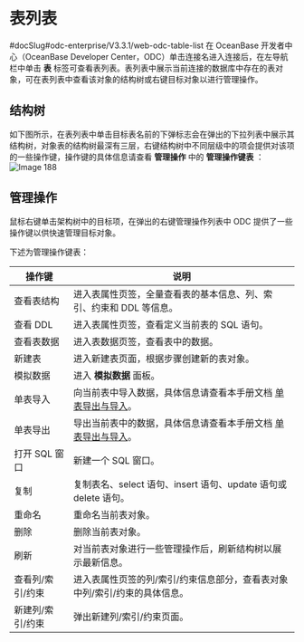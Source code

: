 表列表 
========================
#docSlug#odc-enterprise/V3.3.1/web-odc-table-list
在 OceanBase 开发者中心（OceanBase Developer Center，ODC）单击连接名进入连接后，在左导航栏中单击 **表** 标签可查看表列表。表列表中展示当前连接的数据库中存在的表对象，可在表列表中查看该对象的结构树或右键目标对象以进行管理操作。

结构树 
------------------------

如下图所示，在表列表中单击目标表名前的下弹标志会在弹出的下拉列表中展示其结构树，对象表的结构树最深有三层，右键结构树中不同层级中的项会提供对该项的一些操作键，操作键的具体信息请查看 **管理操作** 中的 **管理操作键表** ：![Image 188](https://help-static-aliyun-doc.aliyuncs.com/assets/img/zh-CN/3754386461/p241374.png)

管理操作 
-------------------------

鼠标右键单击架构树中的目标项，在弹出的右键管理操作列表中 ODC 提供了一些操作键以供快速管理目标对象。

下述为管理操作键表：


|    操作键    |                                       说明                                       |
|-----------|--------------------------------------------------------------------------------|
| 查看表结构     | 进入表属性页签，全量查看表的基本信息、列、索引、约束和 DDL 等信息。                                           |
| 查看 DDL    | 进入表属性页签，查看定义当前表的 SQL 语句。                                                       |
| 查看表数据     | 进入表数据页签，查看表中的数据。                                                               |
| 新建表       | 进入新建表页面，根据步骤创建新的表对象。                                                           |
| 模拟数据      | 进入 **模拟数据** 面板。                                                                |
| 单表导入      | 向当前表中导入数据，具体信息请查看本手册文档 [单表导出与导入](../../6.web-odc-use-tools/1.web-odc-data-export-and-import/4.web-odc-single-table-export-and-import.md)。 |
| 单表导出      | 导出当前表中的数据，具体信息请查看本手册文档 [单表导出与导入](../../6.web-odc-use-tools/1.web-odc-data-export-and-import/4.web-odc-single-table-export-and-import.md)。 |
| 打开 SQL 窗口 | 新建一个 SQL 窗口。                                                                   |
| 复制        | 复制表名、select 语句、insert 语句、update 语句或 delete 语句。                                 |
| 重命名       | 重命名当前表对象。                                                                      |
| 删除        | 删除当前表对象。                                                                       |
| 刷新        | 对当前表对象进行一些管理操作后，刷新结构树以展示最新信息。                                                  |
| 查看列/索引/约束 | 进入表属性页签的列/索引/约束信息部分，查看表对象中列/索引/约束的具体信息。                                        |
| 新建列/索引/约束 | 弹出新建列/索引/约束页面。                                                                 |



